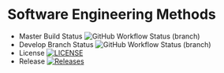 # Software Engineering Methods
* Master Build Status ![GitHub Workflow Status (branch)](https://img.shields.io/github/actions/workflow/status/M6xxy/dockerTestV2/main.yml?branch=master)
* Develop Branch Status ![GitHub Workflow Status (branch)](https://img.shields.io/github/actions/workflow/status/M6xxy/dockerTestV2/main.yml?branch=develop)
* License [![LICENSE](https://img.shields.io/github/license/<username>/<repository>.svg?style=flat-square)](https://github.com/<username>/<repository>/blob/master/LICENSE)
* Release [![Releases](https://img.shields.io/github/release/<username>/<repository>/all.svg?style=flat-square)](https://github.com/M6xxy/dockerTestV2/releases)